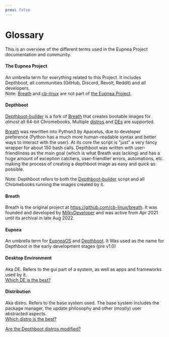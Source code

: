 ```yaml
---
prev: false
---
```


# Glossary

This is an overview of the different terms used in the Eupnea Project documentation and community.

#### The Eupnea Project

An umbrella term for everything related to this Project. It includes Depthboot, all communities (GitHub,
Discord, Revolt, Reddit) and all developers.  
Note: [Breath](#breath) and [cb-linux](https://github.com/cb-linux/) are not part of [the
Eupnea Project](#the-eupnea-project).

#### Depthboot

[Depthboot-builder](https://github.com/eupnea-linux/depthboot-builder) is a fork of [Breath](#breath) that creates
bootable images for *almost* all 64-bit Chromebooks. Multiple [distros](#distribution) and [DEs](#desktop-environment)
are supported.

[Breath](#breath) was rewritten into Python3 by Apacelus, due to developer preference (Python has a much more
human-readable syntax and better ways to interact with the user). At its core the script is "just" a very fancy wrapper
for about 150 bash calls.
Depthboot was written with user-friendliness as the main goal (which is what Breath was lacking) and has a huge amount
of exception catchers, user-friendlier errors, automations, etc. making the process of creating a depthboot image as
easy and quick as possible.

Note: Depthboot refers to both the [Depthboot-builder](https://github.com/eupnea-linux/depthboot-builder) script and all
Chromebooks running the images created by it.

#### Breath

Breath is the original project at https://github.com/cb-linux/breath. It was founded and developed
by [MilkyDeveloper](https://github.com/milkydeveloper) and was active from Apr 2021 until its archival in late Aug 2022.

#### Eupnea

An umbrella term for [EupneaOS](#eupneaos) and [Depthboot](#depthboot). It Was used as the name for Depthboot in the
early development stages (pre v1.0)

#### Desktop Environment

Aka DE. Refers to the gui part of a system, as well as apps and frameworks used by
it.  
[Which DE is the best?](/faq#which-desktop-enviroment-de-is-the-best)

#### Distribution

Aka distro. Refers to the base system used. The base system includes the package manager, the update philosophy and
other (mostly) user abstracted aspects.  
[Which distro is the best?](/faq#which-depthboot-distro-is-the-best)

[Are the Depthboot distros modified?](/faq#are-the-depthboot-distros-modified)  
